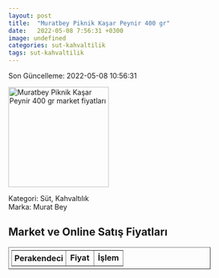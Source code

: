 ```yaml
---
layout: post
title:  "Muratbey Piknik Kaşar Peynir 400 gr"
date:   2022-05-08 7:56:31 +0300
image: undefined
categories: sut-kahvaltilik
tags: sut-kahvaltilik
---
```


Son Güncelleme: 2022-05-08 10:56:31

<img src="undefined" width="200" alt="Muratbey Piknik Kaşar Peynir 400 gr market fiyatları" />

Kategori: Süt, Kahvaltılık
<br />
Marka: Murat Bey

<h2>Market ve Online Satış Fiyatları</h2>

<table border="1" style="padding: 5px;width:80%;">
  <tr>
    <td style="padding: 5px;"><strong>Perakendeci</strong></td>
    <td><strong>Fiyat</strong></td>
    <td><strong>İşlem</strong></td>
  </tr>
  
</table>
